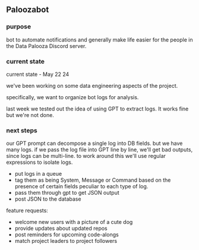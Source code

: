 ## Paloozabot

### purpose

bot to automate notifications and generally make life easier for the people in the Data Palooza Discord server.

### current state

current state - May 22 24

we've been working on some data engineering aspects of the project.

specifically, we want to organize bot logs for analysis.

last week we tested out the idea of using GPT to extract logs. It works fine but we're not done.

### next steps

our GPT prompt can decompose a single log into DB fields. but we have many logs. if we pass the log file into GPT line by line, we'll get bad outputs, since logs can be multi-line. to work around this we'll use regular expressions to isolate logs. 

- put logs in a queue
- tag them as being System, Message or Command based on the presence of certain fields peculiar to each type of log.
- pass them through gpt to get JSON output
- post JSON to the database

feature requests:

- welcome new users with a picture of a cute dog
- provide updates about updated repos
- post reminders for upcoming code-alongs
- match project leaders to project followers

